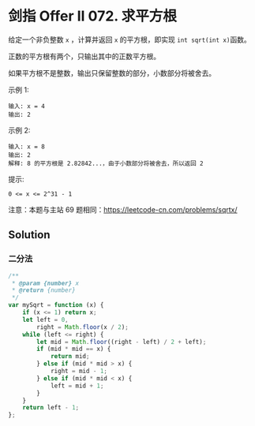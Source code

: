 # 剑指 Offer II 072. 求平方根

给定一个非负整数 `x` ，计算并返回 `x` 的平方根，即实现 `int sqrt(int x)`函数。

正数的平方根有两个，只输出其中的正数平方根。

如果平方根不是整数，输出只保留整数的部分，小数部分将被舍去。

示例 1:

```
输入: x = 4
输出: 2
```

示例 2:

```
输入: x = 8
输出: 2
解释: 8 的平方根是 2.82842...，由于小数部分将被舍去，所以返回 2
```

提示:

`0 <= x <= 2^31 - 1`

注意：本题与主站 69 题相同：https://leetcode-cn.com/problems/sqrtx/

## Solution

### 二分法

```javascript
/**
 * @param {number} x
 * @return {number}
 */
var mySqrt = function (x) {
    if (x <= 1) return x;
    let left = 0,
        right = Math.floor(x / 2);
    while (left <= right) {
        let mid = Math.floor((right - left) / 2 + left);
        if (mid * mid == x) {
            return mid;
        } else if (mid * mid > x) {
            right = mid - 1;
        } else if (mid * mid < x) {
            left = mid + 1;
        }
    }
    return left - 1;
};
```

